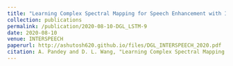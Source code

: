 ```yaml
---
title: "Learning Complex Spectral Mapping for Speech Enhancement with Improved Cross-corpus Generalization"
collection: publications
permalink: /publication/2020-08-10-DGL_LSTM-9
date: 2020-08-10
venue: INTERSPEECH
paperurl: http://ashutosh620.github.io/files/DGL_INTERSPEECH_2020.pdf
citation: A. Pandey and D. L. Wang, "Learning Complex Spectral Mapping for Speech Enhancement with Improved Cross-Corpus Generalization,", in <i>proceedings of INTERSPEECH</i>, 2020, pp. 4511-4515.
---
```

